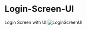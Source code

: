# Login-Screen-UI
Login Screen with UI 
![LoginScreenUI](https://github.com/tugcekizildg/Login-Screen-UI/assets/141547888/4fd2c83b-cfef-4a51-b24c-b06f433b3626)
